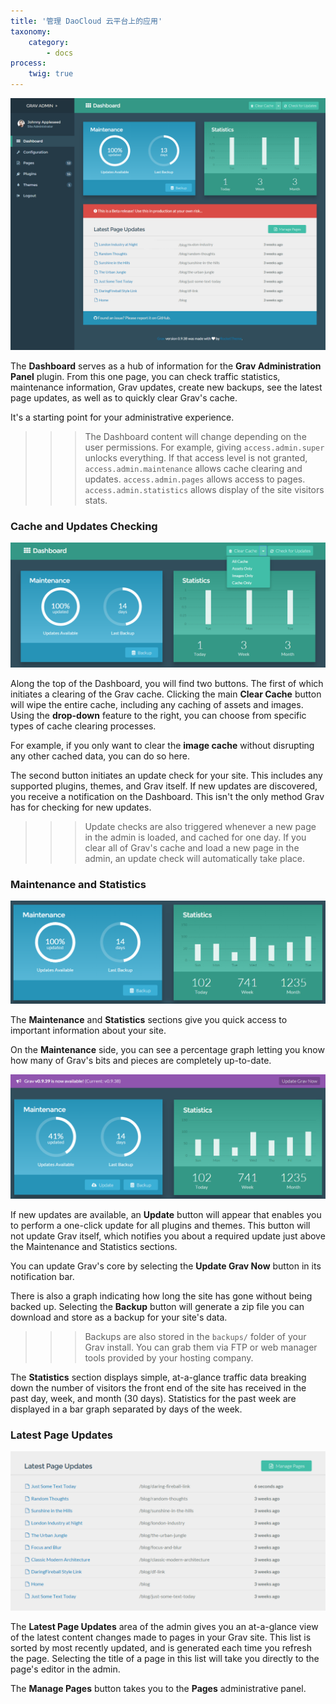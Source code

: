 ```yaml
---
title: '管理 DaoCloud 云平台上的应用'
taxonomy:
    category:
        - docs
process:
    twig: true
---
```


![Grav Admin Dashboard](grav_dashboard.png)

The **Dashboard** serves as a hub of information for the **Grav Administration Panel** plugin. From this one page, you can check traffic statistics, maintenance information, Grav updates, create new backups, see the latest page updates, as well as to quickly clear Grav's cache.

It's a starting point for your administrative experience.

>>> The Dashboard content will change depending on the user permissions. For example, giving `access.admin.super` unlocks everything. If that access level is not granted, `access.admin.maintenance` allows cache clearing and updates. `access.admin.pages` allows access to pages. `access.admin.statistics` allows display of the site visitors stats.


### Cache and Updates Checking

![Grav Admin Dashboard](grav_dashboard_cache.png)

Along the top of the Dashboard, you will find two buttons. The first of which initiates a clearing of the Grav cache. Clicking the main **Clear Cache** button will wipe the entire cache, including any caching of assets and images. Using the **drop-down** feature to the right, you can choose from specific types of cache clearing processes.

For example, if you only want to clear the **image cache** without disrupting any other cached data, you can do so here.

The second button initiates an update check for your site. This includes any supported plugins, themes, and Grav itself. If new updates are discovered, you receive a notification on the Dashboard. This isn't the only method Grav has for checking for new updates.

>>> Update checks are also triggered whenever a new page in the admin is loaded, and cached for one day. If you clear all of Grav's cache and load a new page in the admin, an update check will automatically take place.

### Maintenance and Statistics

![Grav Admin Dashboard](grav_dashboard_maintenance.png)

The **Maintenance** and **Statistics** sections give you quick access to important information about your site.

On the **Maintenance** side, you can see a percentage graph letting you know how many of Grav's bits and pieces are completely up-to-date.

![Grav Admin Dashboard](grav_dashboard_maintenance_2.png)

If new updates are available, an <i class="fa fa-cloud-download"></i> **Update** button will appear that enables you to perform a one-click update for all plugins and themes. This button will not update Grav itself, which notifies you about a required update just above the Maintenance and Statistics sections.

You can update Grav's core by selecting the **Update Grav Now** button in its notification bar.

There is also a graph indicating how long the site has gone without being backed up. Selecting the <i class="fa fa-database"></i> **Backup** button will generate a zip file you can download and store as a backup for your site's data.

>>> Backups are also stored in the `backups/` folder of your Grav install.  You can grab them via FTP or web manager tools provided by your hosting company.

The **Statistics** section displays simple, at-a-glance traffic data breaking down the number of visitors the front end of the site has received in the past day, week, and month (30 days). Statistics for the past week are displayed in a bar graph separated by days of the week.

### Latest Page Updates

![Grav Admin Dashboard](grav_dashboard_latest.png)

The **Latest Page Updates** area of the admin gives you an at-a-glance view of the latest content changes made to pages in your Grav site. This list is sorted by most recently updated, and is generated each time you refresh the page. Selecting the title of a page in this list will take you directly to the page's editor in the admin.

The **Manage Pages** button takes you to the **Pages** administrative panel.
